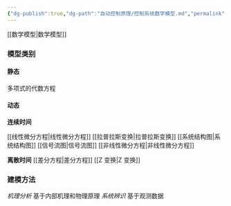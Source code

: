 ```yaml
---
{"dg-publish":true,"dg-path":"自动控制原理/控制系统数学模型.md","permalink":"/自动控制原理/控制系统数学模型/","dgPassFrontmatter":true,"noteIcon":"","created":"2024-04-16T13:01:27.304+08:00","updated":"2024-04-16T19:17:06.174+08:00"}
---
```



[[数学模型\|数学模型]]
### 模型类别
#### 静态
多项式的代数方程
#### 动态
**连续时间**

[[线性微分方程\|线性微分方程]]
[[拉普拉斯变换\|拉普拉斯变换]]
[[系统结构图\|系统结构图]]
[[信号流图\|信号流图]] 
[[非线性微分方程\|非线性微分方程]]

**离散时间**
[[差分方程\|差分方程]]
[[Z 变换\|Z 变换]]
### 建模方法
*机理分析*
基于内部机理和物理原理
*系统辨识*
基于观测数据

